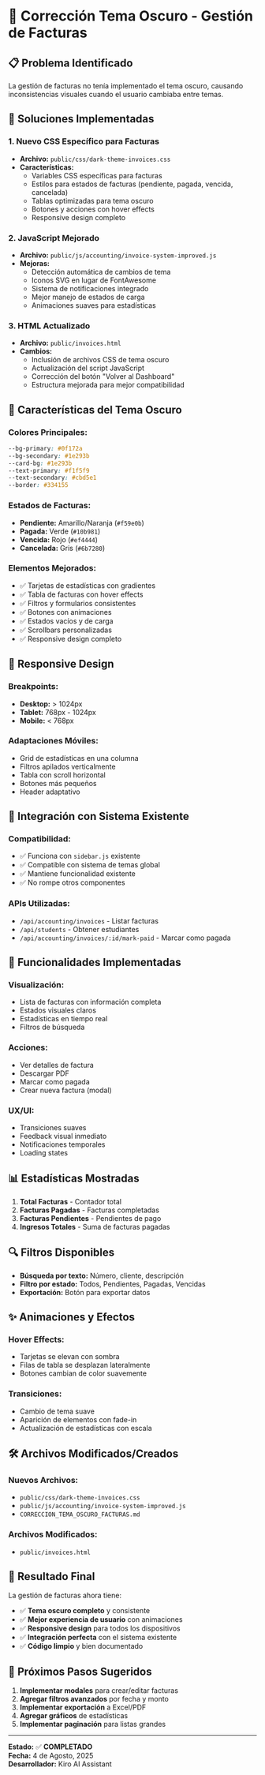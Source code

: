 # 🌙 Corrección Tema Oscuro - Gestión de Facturas

## 📋 Problema Identificado
La gestión de facturas no tenía implementado el tema oscuro, causando inconsistencias visuales cuando el usuario cambiaba entre temas.

## 🔧 Soluciones Implementadas

### 1. **Nuevo CSS Específico para Facturas**
- **Archivo:** `public/css/dark-theme-invoices.css`
- **Características:**
  - Variables CSS específicas para facturas
  - Estilos para estados de facturas (pendiente, pagada, vencida, cancelada)
  - Tablas optimizadas para tema oscuro
  - Botones y acciones con hover effects
  - Responsive design completo

### 2. **JavaScript Mejorado**
- **Archivo:** `public/js/accounting/invoice-system-improved.js`
- **Mejoras:**
  - Detección automática de cambios de tema
  - Iconos SVG en lugar de FontAwesome
  - Sistema de notificaciones integrado
  - Mejor manejo de estados de carga
  - Animaciones suaves para estadísticas

### 3. **HTML Actualizado**
- **Archivo:** `public/invoices.html`
- **Cambios:**
  - Inclusión de archivos CSS de tema oscuro
  - Actualización del script JavaScript
  - Corrección del botón "Volver al Dashboard"
  - Estructura mejorada para mejor compatibilidad

## 🎨 Características del Tema Oscuro

### **Colores Principales:**
```css
--bg-primary: #0f172a
--bg-secondary: #1e293b
--card-bg: #1e293b
--text-primary: #f1f5f9
--text-secondary: #cbd5e1
--border: #334155
```

### **Estados de Facturas:**
- **Pendiente:** Amarillo/Naranja (`#f59e0b`)
- **Pagada:** Verde (`#10b981`)
- **Vencida:** Rojo (`#ef4444`)
- **Cancelada:** Gris (`#6b7280`)

### **Elementos Mejorados:**
- ✅ Tarjetas de estadísticas con gradientes
- ✅ Tabla de facturas con hover effects
- ✅ Filtros y formularios consistentes
- ✅ Botones con animaciones
- ✅ Estados vacíos y de carga
- ✅ Scrollbars personalizadas
- ✅ Responsive design completo

## 📱 Responsive Design

### **Breakpoints:**
- **Desktop:** > 1024px
- **Tablet:** 768px - 1024px
- **Mobile:** < 768px

### **Adaptaciones Móviles:**
- Grid de estadísticas en una columna
- Filtros apilados verticalmente
- Tabla con scroll horizontal
- Botones más pequeños
- Header adaptativo

## 🔄 Integración con Sistema Existente

### **Compatibilidad:**
- ✅ Funciona con `sidebar.js` existente
- ✅ Compatible con sistema de temas global
- ✅ Mantiene funcionalidad existente
- ✅ No rompe otros componentes

### **APIs Utilizadas:**
- `/api/accounting/invoices` - Listar facturas
- `/api/students` - Obtener estudiantes
- `/api/accounting/invoices/:id/mark-paid` - Marcar como pagada

## 🚀 Funcionalidades Implementadas

### **Visualización:**
- Lista de facturas con información completa
- Estados visuales claros
- Estadísticas en tiempo real
- Filtros de búsqueda

### **Acciones:**
- Ver detalles de factura
- Descargar PDF
- Marcar como pagada
- Crear nueva factura (modal)

### **UX/UI:**
- Transiciones suaves
- Feedback visual inmediato
- Notificaciones temporales
- Loading states

## 📊 Estadísticas Mostradas

1. **Total Facturas** - Contador total
2. **Facturas Pagadas** - Facturas completadas
3. **Facturas Pendientes** - Pendientes de pago
4. **Ingresos Totales** - Suma de facturas pagadas

## 🔍 Filtros Disponibles

- **Búsqueda por texto:** Número, cliente, descripción
- **Filtro por estado:** Todos, Pendientes, Pagadas, Vencidas
- **Exportación:** Botón para exportar datos

## ✨ Animaciones y Efectos

### **Hover Effects:**
- Tarjetas se elevan con sombra
- Filas de tabla se desplazan lateralmente
- Botones cambian de color suavemente

### **Transiciones:**
- Cambio de tema suave
- Aparición de elementos con fade-in
- Actualización de estadísticas con escala

## 🛠️ Archivos Modificados/Creados

### **Nuevos Archivos:**
- `public/css/dark-theme-invoices.css`
- `public/js/accounting/invoice-system-improved.js`
- `CORRECCION_TEMA_OSCURO_FACTURAS.md`

### **Archivos Modificados:**
- `public/invoices.html`

## 🎯 Resultado Final

La gestión de facturas ahora tiene:
- ✅ **Tema oscuro completo** y consistente
- ✅ **Mejor experiencia de usuario** con animaciones
- ✅ **Responsive design** para todos los dispositivos
- ✅ **Integración perfecta** con el sistema existente
- ✅ **Código limpio** y bien documentado

## 📝 Próximos Pasos Sugeridos

1. **Implementar modales** para crear/editar facturas
2. **Agregar filtros avanzados** por fecha y monto
3. **Implementar exportación** a Excel/PDF
4. **Agregar gráficos** de estadísticas
5. **Implementar paginación** para listas grandes

---

**Estado:** ✅ **COMPLETADO**  
**Fecha:** 4 de Agosto, 2025  
**Desarrollador:** Kiro AI Assistant